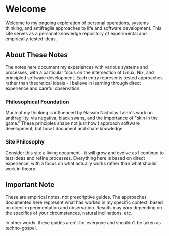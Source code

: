 # Welcome

Welcome to my ongoing exploration of personal operations, systems thinking, and antifragile approaches to life and software development. This site serves as a personal knowledge repository of experimental and empirically-tested ideas.

## About These Notes

The notes here document my experiences with various systems and processes, with a particular focus on the intersection of Linux, Nix, and principled software development. Each entry represents tested approaches rather than theoretical ideals - I believe in learning through direct experience and careful observation.

### Philosophical Foundation

Much of my thinking is influenced by Nassim Nicholas Taleb's work on antifragility, via negativa, black swans, and the importance of "skin in the game." These principles shape not just how I approach software development, but how I document and share knowledge.

### Site Philosophy

Consider this site a living document - it will grow and evolve as I continue to test ideas and refine processes. Everything here is based on direct experience, with a focus on what actually works rather than what should work in theory.

## Important Note

These are empirical notes, not prescriptive guides. The approaches documented here represent what has worked in my specific context, based on direct experimentation and observation. Results may vary depending on the specifics of your circumstances, natural inclinations, etc. 

In other words: these guides aren't for everyone and shouldn't be taken as techno-gospel.
